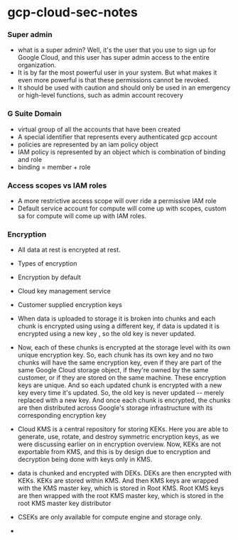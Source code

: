 # gcp-cloud-sec-notes

### Super admin
* what is a super admin? Well,
it's the user that you use to sign up for Google Cloud,
and this user has super admin access to the entire organization.
* It is by far the most powerful user in your system.
But what makes it even more powerful is that these permissions cannot
be revoked.
* It should be used with caution and should only be used in an emergency or
high-level functions, such as admin account recovery

### G Suite Domain
* virtual group of all the accounts that have been created
* A special identifier that represents every authenticated gcp account
* policies are represented by an iam policy object
* IAM policy is represented by an object which is combination of binding and role
* binding = member + role

### Access scopes vs IAM roles
* A more restrictive access scope will over ride a permissive IAM role
* Default service account for compute will come up with scopes, custom sa for compute will come up with IAM roles. 

### Encryption
* All data at rest is encrypted at rest.
* Types of encryption
 * Encryption by default
 * Cloud key management service
 * Customer supplied encryption keys
* When data is uploaded to storage it is broken into chunks and each chunk is encrypted using using a different key, if data is updated it is encrypted using a new key , so the old key is never updated.
* Now, each of these chunks is encrypted at the storage level with its own
unique encryption key. So,
each chunk has its own key and no two chunks will have the
same encryption key,
even if they are part of the same Google Cloud storage object,
if they're owned by the same customer,
or if they are stored on the same machine.
These encryption keys are unique.
And so each updated chunk is encrypted with a new key
every time it's updated. So, the old key is never updated --
merely replaced with a new key. And once each chunk is encrypted,
the chunks are then distributed across Google's storage infrastructure with its
corresponding encryption key

* Cloud KMS is a central repository for storing KEKs.
Here you are able to generate, use,
rotate, and destroy symmetric encryption keys,
as we were discussing earlier on in encryption overview.
Now, KEKs are not exportable from KMS,
and this is by design due to encryption and decryption being done
with keys only in KMS.

* data is chunked and encrypted with DEKs.
DEKs are then encrypted with KEKs.
KEKs are stored within KMS.
And then KMS keys are wrapped with the KMS master key,
which is stored in Root KMS.
Root KMS keys are then wrapped with the root KMS master key,
which is stored in the root KMS master key distributor

* CSEKs are only available for compute engine and storage only.
* 

